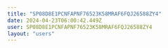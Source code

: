 ```yaml
---
title: "SP08D8E1PCNFAPNF76523K58MRAF6FQJ26588ZY4"
date: 2024-04-23T06:00:42.449Z
user: SP08D8E1PCNFAPNF76523K58MRAF6FQJ26588ZY4
layout: "users"
---
```

    